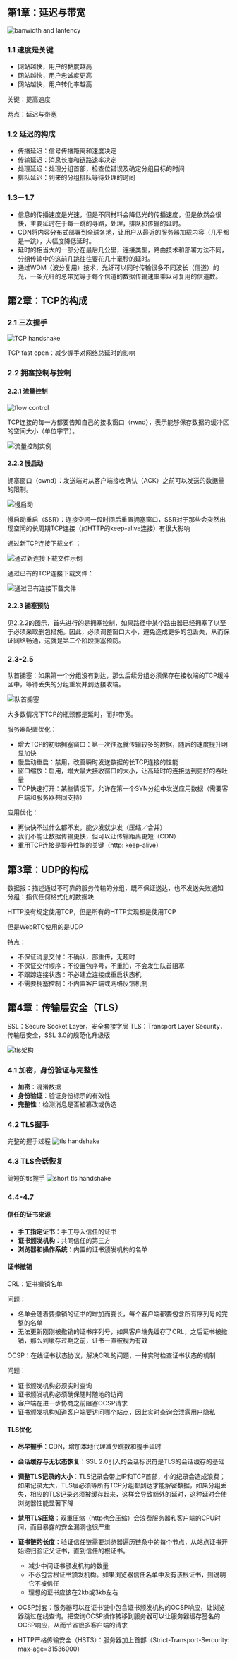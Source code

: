 ## 第1章：延迟与带宽

![banwidth and lantency][2]
### 1.1 速度是关键
- 网站越快，用户的黏度越高
- 网站越快，用户忠诚度更高
- 网站越快，用户转化率越高

关键：提高速度

两点：延迟与带宽

### 1.2 延迟的构成
- 传播延迟：信号传播距离和速度决定
- 传输延迟：消息长度和链路速率决定
- 处理延迟：处理分组首部，检查位错误及确定分组目标的时间
- 排队延迟：到来的分组排队等待处理的时间

### 1.3－1.7
- 信息的传播速度是光速，但是不同材料会降低光的传播速度，但是依然会很快，主要延时在于每一跳的寻路，处理，排队和传输的延时。
- CDN将内容分布式部署到全球各地，让用户从最近的服务器加载内容（几乎都是一跳），大幅度降低延时。
- 延时的相当大的一部分在最后几公里，连接类型，路由技术和部署方法不同，分组传输中的这前几跳往往要花几十毫秒的延时。
- 通过WDM（波分复用）技术，光纤可以同时传输很多不同波长（信道）的光，一条光纤的总带宽等于每个信道的数据传输速率乘以可复用的信道数。

## 第2章：TCP的构成
### 2.1 三次握手
![TCP handshake][3]

TCP fast open：减少握手对网络总延时的影响

### 2.2 拥塞控制与控制
#### 2.2.1 流量控制
![flow control][4]

TCP连接的每一方都要告知自己的接收窗口（rwnd），表示能够保存数据的缓冲区的空间大小（单位字节）。

![流量控制实例][5]

#### 2.2.2 慢启动
拥塞窗口（cwnd）：发送端对从客户端接收确认（ACK）之前可以发送的数据量的限制。

![慢启动][6]

慢启动重启（SSR）：连接空闲一段时间后重置拥塞窗口，SSR对于那些会突然出现空闲的长周期TCP连接（如HTTP的keep-alive连接）有很大影响

通过新TCP连接下载文件：

![通过新连接下载文件示例][7]

通过已有的TCP连接下载文件：

![通过已有连接下载文件][8]

#### 2.2.3 拥塞预防
见2.2.2的图示，首先进行的是拥塞控制，如果路径中某个路由器已经拥塞了以至于必须采取删包措施。因此，必须调整窗口大小，避免造成更多的包丢失，从而保证网络畅通，这就是第二个阶段拥塞预防。

### 2.3-2.5
队首拥塞：如果第一个分组没有到达，那么后续分组必须保存在接收端的TCP缓冲区中，等待丢失的分组重发并到达接收端。

![队首拥塞][9]

大多数情况下TCP的瓶颈都是延时，而非带宽。

服务器配置优化：

- 增大TCP的初始拥塞窗口：第一次往返就传输较多的数据，随后的速度提升明显加快
- 慢启动重启：禁用，改善瞬时发送数据的长TCP连接的性能
- 窗口缩放：启用，增大最大接收窗口的大小，让高延时的连接达到更好的吞吐量
- TCP快速打开：某些情况下，允许在第一个SYN分组中发送应用数据（需要客户端和服务器共同支持）

应用优化：

- 再快快不过什么都不发，能少发就少发（压缩／合并）
- 我们不能让数据传输更快，但可以让传输距离更短（CDN）
- 重用TCP连接是提升性能的关键（http: keep-alive）

## 第3章：UDP的构成
数据报：描述通过不可靠的服务传输的分组，既不保证送达，也不发送失败通知
分组：指代任何格式化的数据块

HTTP没有规定使用TCP，但是所有的HTTP实现都是使用TCP

但是WebRTC使用的是UDP

特点：

- 不保证消息交付：不确认，部重传，无超时
- 不保证交付顺序：不设置包序号，不重拍，不会发生队首阻塞
- 不跟踪连接状态：不必建立连接或重启状态机
- 不需要拥塞控制：不内置客户端或网络反馈机制

## 第4章：传输层安全（TLS）
SSL：Secure  Socket Layer，安全套接字层
TLS：Transport Layer Security，传输层安全，SSL 3.0的规范化升级版

![tls架构][10]

### 4.1 加密，身份验证与完整性
- **加密**：混淆数据
- **身份验证**：验证身份标示的有效性
- **完整性**：检测消息是否被篡改或伪造

### 4.2 TLS握手
完整的握手过程
![tls handshake][11]

### 4.3 TLS会话恢复
简短的tls握手
![short tls handshake][12]

### 4.4-4.7
#### 信任的证书来源
- **手工指定证书**：手工导入信任的证书
- **证书颁发机构**：共同信任的第三方
- **浏览器和操作系统**：内置的证书颁发机构的名单

#### 证书撤销
CRL：证书撤销名单

问题：

- 名单会随着要撤销的证书的增加而变长，每个客户端都要包含所有序列号的完整的名单
- 无法更新刚刚被撤销的证书序列号，如果客户端先缓存了CRL，之后证书被撤销，那么到缓存过期之前，证书一直被视为有效


OCSP：在线证书状态协议，解决CRL的问题，一种实时检查证书状态的机制

问题：

- 证书颁发机构必须实时查询
- 证书颁发机构必须确保随时随地的访问
- 客户端在进一步协商之前阻塞OCSP请求
- 证书颁发机构知道客户端要访问哪个站点，因此实时查询会泄露用户隐私

#### TLS优化
- **尽早握手**：CDN，增加本地代理减少跳数和握手延时
- **会话缓存与无状态恢复**：SSL 2.0引入的会话标识符是TLS的会话缓存的基础
- **调整TLS记录的大小**：TLS记录会带上IP和TCP首部，小的纪录会造成浪费；如果记录太大，TLS层必须等所有TCP分组都到达才能解密数据，如果分组丢失，相应的TLS记录必须被缓存起来，这样会导致额外的延时，这种延时会使浏览器性能显著下降
- **禁用TLS压缩**：双重压缩（http也会压缩）会浪费服务器和客户端的CPU时间，而且暴露的安全漏洞也很严重
- **证书链的长度**：验证信任链需要浏览器遍历链条中的每个节点，从站点证书开始递归验证父证书，直到信任的根证书。
   - 减少中间证书颁发机构的数量
   - 不必包含根证书颁发机构。如果浏览器信任名单中没有该根证书，则说明它不被信任
   - 理想的证书应该在2kb或3kb左右
- OCSP封套：服务器可以在证书链中包含证书颁发机构的OCSP响应，让浏览器跳过在线查询。把查询OCSP操作转移到服务器可以让服务器缓存签名的OCSP响应，从而节省很多客户端的请求
- HTTP严格传输安全（HSTS）：服务器加上首部（Strict-Transport-Sercurity: max-age=31536000）

  [2]: http://superlin.github.io/reading/high-performance-browser-networking/0-bandwidth+lantency.png
  [3]: http://superlin.github.io/reading/high-performance-browser-networking/1-tcp-handshake.png
  [4]: http://superlin.github.io/reading/high-performance-browser-networking/2-receive-window.png
  [5]: http://superlin.github.io/reading/high-performance-browser-networking/3-flow-control-example.jpg
  [6]: http://superlin.github.io/reading/high-performance-browser-networking/4-slow-start.png
  [7]: http://superlin.github.io/reading/high-performance-browser-networking/5-get-file-example.png
  [8]: http://superlin.github.io/reading/high-performance-browser-networking/6-get-file-2.png
  [9]: http://superlin.github.io/reading/high-performance-browser-networking/7-head-of-line-block.png
  [10]: http://superlin.github.io/reading/high-performance-browser-networking/8-tls-arch.png
  [11]: http://superlin.github.io/reading/high-performance-browser-networking/9-tls-handshake.png
  [12]: http://superlin.github.io/reading/high-performance-browser-networking/10-short-tls-handshake.png
